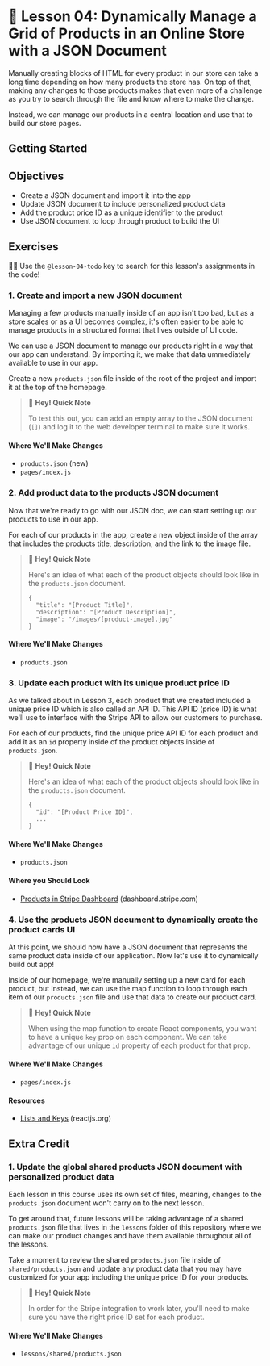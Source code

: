 # 📓 Lesson 04: Dynamically Manage a Grid of Products in an Online Store with a JSON Document

Manually creating blocks of HTML for every product in our store can take a long time depending on how many products the store has. On top of that, making any changes to those products makes that even more of a challenge as you try to search through the file and know where to make the change.

Instead, we can manage our products in a central location and use that to build our store pages.

## Getting Started


## Objectives
* Create a JSON document and import it into the app
* Update JSON document to include personalized product data
* Add the product price ID as a unique identifier to the product
* Use JSON document to loop through product to build the UI

## Exercises

🕵️‍♂️ Use the `@lesson-04-todo` key to search for this lesson's assignments in the code!

### 1. Create and import a new JSON document

Managing a few products manually inside of an app isn't too bad, but as a store scales or as a UI becomes complex, it's often easier to be able to manage products in a structured format that lives outside of UI code.

We can use a JSON document to manage our products right in a way that our app can understand. By importing it, we make that data ummediately available to use in our app.

Create a new `products.json` file inside of the root of the project and import it at the top of the homepage.

> 👋 **Hey! Quick Note**
>
> To test this out, you can add an empty array to the JSON document (`[]`) and log it to the web developer terminal to make sure it works.

#### Where We'll Make Changes
* `products.json` (new)
* `pages/index.js`

### 2. Add product data to the products JSON document

Now that we're ready to go with our JSON doc, we can start setting up our products to use in our app.

For each of our products in the app, create a new object inside of the array that includes the products title, description, and the link to the image file.

> 👋 **Hey! Quick Note**
>
> Here's an idea of what each of the product objects should look like in the `products.json` document.
>
> ```
> {
>   "title": "[Product Title]",
>   "description": "[Product Description]",
>   "image": "/images/[product-image].jpg"
> }
> ```

#### Where We'll Make Changes
* `products.json`

### 3. Update each product with its unique product price ID

As we talked about in Lesson 3, each product that we created included a unique price ID which is also called an API ID. This API ID (price ID) is what we'll use to interface with the Stripe API to allow our customers to purchase.

For each of our products, find the unique price API ID for each product and add it as an `id` property inside of the product objects inside of `products.json`.

> 👋 **Hey! Quick Note**
>
> Here's an idea of what each of the product objects should look like in the `products.json` document.
>
> ```
> {
>   "id": "[Product Price ID]",
>   ...
> }
> ```

#### Where We'll Make Changes
* `products.json`

#### Where you Should Look
* [Products in Stripe Dashboard](https://dashboard.stripe.com/test/products) (dashboard.stripe.com)

### 4. Use the products JSON document to dynamically create the product cards UI

At this point, we should now have a JSON document that represents the same product data inside of our application. Now let's use it to dynamically build out app!

Inside of our homepage, we're manually setting up a new card for each product, but instead, we can use the map function to loop through each item of our `products.json` file and use that data to create our product card.

> 👋 **Hey! Quick Note**
>
> When using the map function to create React components, you want to have a unique `key` prop on each component. We can take advantage of our unique `id` property of each product for that prop.

#### Where We'll Make Changes
* `pages/index.js`

#### Resources
* [Lists and Keys](https://reactjs.org/docs/lists-and-keys.html) (reactjs.org)

## Extra Credit

### 1. Update the global shared products JSON document with personalized product data

Each lesson in this course uses its own set of files, meaning, changes to the `products.json` document won't carry on to the next lesson.

To get around that, future lessons will be taking advantage of a shared `products.json` file that lives in the `lessons` folder of this repository where we can make our product changes and have them available throughout all of the lessons.

Take a moment to review the shared `products.json` file inside of `shared/products.json` and update any product data that you may have customized for your app including the unique price ID for your products.

> 👋 **Hey! Quick Note**
>
> In order for the Stripe integration to work later, you'll need to make sure you have the right price ID set for each product.

#### Where We'll Make Changes
* `lessons/shared/products.json`
